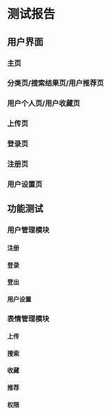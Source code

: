 # 测试报告
## 用户界面
### 主页
### 分类页/搜索结果页/用户推荐页
### 用户个人页/用户收藏页
### 上传页
### 登录页
### 注册页
### 用户设置页
## 功能测试
### 用户管理模块
#### 注册
#### 登录
#### 登出
#### 用户设置
### 表情管理模块
#### 上传
#### 搜索
#### 收藏
#### 推荐
#### 权限
